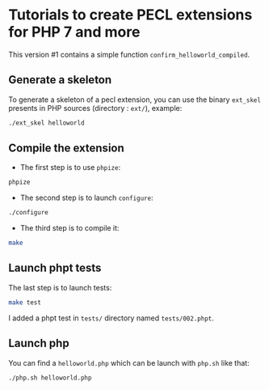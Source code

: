 Tutorials to create PECL extensions for PHP 7 and more
======================================================

This version #1 contains a simple function `confirm_helloworld_compiled`.

Generate a skeleton
-------------------

To generate a skeleton of a pecl extension, you can use the binary `ext_skel` presents
in PHP sources (directory : `ext/`), example:

```bash
./ext_skel helloworld
```

Compile the extension
---------------------

* The first step is to use `phpize`:

```bash
phpize
```

* The second step is to launch `configure`:

```bash
./configure
```

* The third step is to compile it:

```bash
make
```

Launch phpt tests
-----------------

The last step is to launch tests:

```bash
make test
```

I added a phpt test in `tests/` directory named `tests/002.phpt`.

Launch php
----------

You can find a `helloworld.php` which can be launch with `php.sh` like that:

```bash
./php.sh helloworld.php
```
